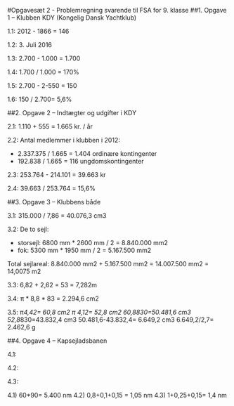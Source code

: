 #Opgavesæt 2 - Problemregning svarende til FSA for 9. klasse
##1. Opgave 1 – Klubben KDY (Kongelig Dansk Yachtklub)

1.1: 2012 - 1866 = 146

1.2: 3. Juli 2016

1.3: 2.700 - 1.000 = 1.700

1.4: 1.700 / 1.000 =  170%

1.5: 2.700 - 2-550 = 150

1.6: 150 / 2.700= 5,6%


##2. Opgave 2 – Indtægter og udgifter i KDY

2.1: 1.110 + 555 = 1.665 kr. / år

2.2: Antal medlemmer i klubben i 2012:
- 2.337.375 / 1.665 = 1.404 ordinære kontingenter
- 192.838 / 1.665 = 116 ungdomskontingenter

2.3: 253.764 - 214.101 =  39.663 kr

2.4: 39.663 / 253.764 =  15,6%

##3. Opgave 3 – Klubbens både

3.1: 315.000 / 7,86 =  40.076,3 cm3

3.2: De to sejl:
- storsejl: 6800 mm * 2600 mm / 2 = 8.840.000 mm2
- fok: 5300 mm * 1950 mm / 2 = 5.167.500 mm2

Total sejlareal: 8.840.000 mm2 + 5.167.500 mm2 = 14.007.500 mm2 = 14,0075 m2

3.3: 6,82 + 2,62 = 53 = 7,282m

3.4: π * 8,8 * 83 = 2.294,6 cm2     

3.5:  π*4,42= 60,8 cm2
         π *4,12= 52,8 cm2
         60,8*830=50.481,6 cm3
         52,8*830=43.832,4 cm3
         50.481,6-43.832,4= 6.649,2 cm3
         6.649,2/2,7= 2.462,6 g

##4. Opgave 4 – Kapsejladsbanen

4.1: 

4.2: 

4.3: 



4.1) 60*90= 5.400 nm 
4.2) 0,8+0,1+0,15 = 1,05 nm
4.3) 1+0,25+0,15= 1,4 nm
